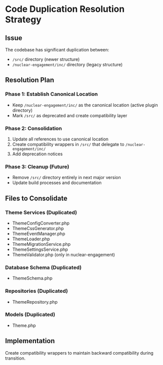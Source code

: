 # Code Duplication Resolution Strategy

## Issue
The codebase has significant duplication between:
- `/src/` directory (newer structure)
- `/nuclear-engagement/inc/` directory (legacy structure)

## Resolution Plan

### Phase 1: Establish Canonical Location
- Keep `/nuclear-engagement/inc/` as the canonical location (active plugin directory)
- Mark `/src/` as deprecated and create compatibility layer

### Phase 2: Consolidation
1. Update all references to use canonical location
2. Create compatibility wrappers in `/src/` that delegate to `/nuclear-engagement/inc/`
3. Add deprecation notices

### Phase 3: Cleanup (Future)
- Remove `/src/` directory entirely in next major version
- Update build processes and documentation

## Files to Consolidate

### Theme Services (Duplicated)
- ThemeConfigConverter.php
- ThemeCssGenerator.php  
- ThemeEventManager.php
- ThemeLoader.php
- ThemeMigrationService.php
- ThemeSettingsService.php
- ThemeValidator.php (only in nuclear-engagement)

### Database Schema (Duplicated)
- ThemeSchema.php

### Repositories (Duplicated) 
- ThemeRepository.php

### Models (Duplicated)
- Theme.php

## Implementation
Create compatibility wrappers to maintain backward compatibility during transition.